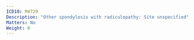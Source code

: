 ```yaml
---
ICD10: M4729
Description: "Other spondylosis with radiculopathy: Site unspecified"
Matters: No
Weight: 0
---
```

